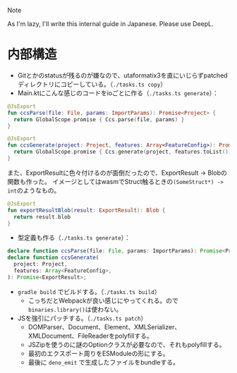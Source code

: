 > [!NOTE]
> As I'm lazy, I'll write this internal guide in Japanese. Please use DeepL.

# 内部構造

- Gitとかのstatusが残るのが嫌なので、utaformatix3を直にいじらずpatchedディレクトリにコピーしている。（`./tasks.ts copy`）
- Main.ktにこんな感じのコードをioごとに作る（`./tasks.ts generate`）：

```kt
@JsExport
fun ccsParse(file: File, params: ImportParams): Promise<Project> {
  return GlobalScope.promise { Ccs.parse(file, params) }
}

@JsExport
fun ccsGenerate(project: Project, features: Array<FeatureConfig>): Promise<ExportResult> {
  return GlobalScope.promise { Ccs.generate(project, features.toList()) }
}
```

また、ExportResultに色々付けるのが面倒だったので、ExportResult -> Blobの関数も作った。
イメージとしてはwasmでStruct触るときの`(SomeStruct*) -> int`のようなもの。

```kt
@JsExport
fun exportResultBlob(result: ExportResult): Blob {
  return result.blob
}
```

- 型定義も作る（`./tasks.ts generate`）：

```ts
declare function ccsParse(file: File, params: ImportParams): Promise<Project>;
declare function ccsGenerate(
  project: Project,
  features: Array<FeatureConfig>,
): Promise<ExportResult>;
```

- `gradle build` でビルドする。（`./tasks.ts build`）
  - こっちだとWebpackが良い感じにやってくれる。ので`binaries.library()`は使わない。
- JSを強引にパッチする。（`./tasks.ts patch`）
  - DOMParser、Document、Element、XMLSerializer、XMLDocument、FileReaderをpolyfillする。
  - JSZipを使うのに謎のOptionクラスが必要なので、それもpolyfillする。
  - 最初のエクスポート周りをESModuleの形にする。
  - 最後に `deno_emit` で生成したファイルをbundleする。
